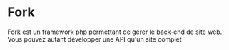 Fork
===

Fork est un framework php permettant de gérer le back-end de site web. Vous pouvez autant développer une API qu'un site complet